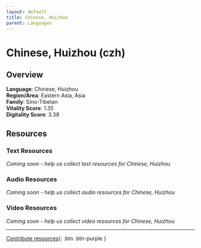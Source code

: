 ```yaml
---
layout: default
title: Chinese, Huizhou
parent: Languages
---
```


# Chinese, Huizhou (czh)

## Overview

**Language**: Chinese, Huizhou  
**Region/Area**: Eastern Asia, Asia  
**Family**: Sino-Tibetan  
**Vitality Score**: 1.35  
**Digitality Score**: 3.38  

## Resources

### Text Resources
*Coming soon - help us collect text resources for Chinese, Huizhou*

### Audio Resources
*Coming soon - help us collect audio resources for Chinese, Huizhou*

### Video Resources
*Coming soon - help us collect video resources for Chinese, Huizhou*

---

[Contribute resources](https://fairtrain.github.io/){: .btn .btn-purple }
